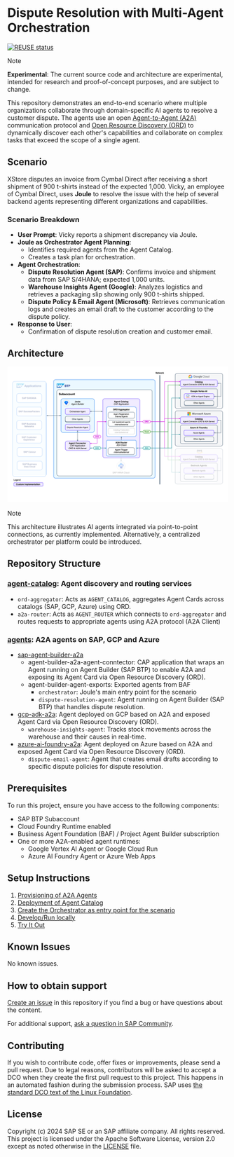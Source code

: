 # Dispute Resolution with Multi-Agent Orchestration
[![REUSE status](https://api.reuse.software/badge/github.com/SAP-samples/btp-a2a-dispute-resolution)](https://api.reuse.software/info/github.com/SAP-samples/btp-a2a-dispute-resolution)

> [!NOTE]
> **Experimental**: The current source code and architecture are experimental, intended for research and proof-of-concept purposes, and are subject to change.

This repository demonstrates an end-to-end scenario where multiple organizations collaborate through domain-specific AI agents to resolve a customer dispute.
The agents use an open [Agent-to-Agent (A2A)](https://github.com/google/A2A) communication protocol and [Open Resource Discovery (ORD)](https://github.com/open-resource-discovery/specification) to dynamically discover each other's capabilities and collaborate on complex tasks that exceed the scope of a single agent.

## Scenario

XStore disputes an invoice from Cymbal Direct after receiving a short shipment of 900 t-shirts instead of the expected 1,000. Vicky, an employee of Cymbal Direct, uses **Joule** to resolve the issue with the help of several backend agents representing different organizations and capabilities.

### Scenario Breakdown

- **User Prompt**: Vicky reports a shipment discrepancy via Joule.
- **Joule as Orchestrator Agent Planning**:
  - Identifies required agents from the Agent Catalog.
  - Creates a task plan for orchestration.
- **Agent Orchestration**:
  - **Dispute Resolution Agent (SAP)**: Confirms invoice and shipment data from SAP S/4HANA; expected 1,000 units.
  - **Warehouse Insights Agent (Google)**: Analyzes logistics and retrieves a packaging slip showing only 900 t-shirts shipped.
  - **Dispute Policy & Email Agent (Microsoft)**: Retrieves communication logs and creates an email draft to the customer according to the dispute policy.
- **Response to User**:
  - Confirmation of dispute resolution creation and customer email.

## Architecture

![Architecture Diagram](./docs/architecture.svg)
> [!NOTE]
> This architecture illustrates AI agents integrated via point-to-point connections, as currently implemented. Alternatively, a centralized orchestrator per platform could be introduced.

## Repository Structure
### [agent-catalog](/agent-catalog/): Agent discovery and routing services 
  - `ord-aggregator`: Acts as `AGENT_CATALOG`, aggregates Agent Cards across catalogs (SAP, GCP, Azure) using ORD.
  - `a2a-router`: Acts as `AGENT_ROUTER` which connects to `ord-aggregator` and routes requests to appropriate agents using A2A protocol (A2A Client)

### [agents](/agents/): A2A agents on SAP, GCP and Azure
  - [sap-agent-builder-a2a](/agents/sap-agent-builder-a2a/)
      - agent-builder-a2a-agent-conntector: CAP application that wraps an Agent running on Agent Builder (SAP BTP) to enable A2A and exposing its Agent Card via Open Resource Discovery (ORD). 
      - agent-builder-agent-exports: Exported agents from BAF
          - `orchestrator`: Joule's main entry point for the scenario
          - `dispute-resolution-agent`: Agent running on Agent Builder (SAP BTP) that handles dispute resolution.
  - [gcp-adk-a2a](/agents/gcp-adk-a2a/): Agent deployed on GCP based on A2A and exposed Agent Card via Open Resource Discovery (ORD).
      - `warehouse-insights-agent`: Tracks stock movements across the warehouse and their causes in real-time.
  - [azure-ai-foundry-a2a](/agents/azure-ai-foundry-a2a/): Agent deployed on Azure based on A2A and exposed Agent Card via Open Resource Discovery (ORD).
      - `dispute-email-agent`: Agent that creates email drafts according to specific dispute policies for dispute resolution.

## Prerequisites

To run this project, ensure you have access to the following components:

- SAP BTP Subaccount
- Cloud Foundry Runtime enabled
- Business Agent Foundation (BAF) / Project Agent Builder subscription
- One or more A2A-enabled agent runtimes:
  - Google Vertex AI Agent or Google Cloud Run
  - Azure AI Foundry Agent or Azure Web Apps


## Setup Instructions

1.  [Provisioning of A2A Agents](docs/setup.md#provisioning-of-a2a-agents)
2.  [Deployment of Agent Catalog](docs/setup.md#deployment-of-agent-catalog)
3.  [Create the Orchestrator as entry point for the scenario](docs/setup.md#create-the-orchestrator-as-entry-point-for-the-scenario)
4.  [Develop/Run locally](docs/setup.md#developrun-locally)
5.  [Try It Out](setup.md#try-it-out)

## Known Issues
No known issues.

## How to obtain support
[Create an issue](https://github.com/SAP-samples/<repository-name>/issues) in this repository if you find a bug or have questions about the content.
 
For additional support, [ask a question in SAP Community](https://answers.sap.com/questions/ask.html).

## Contributing
If you wish to contribute code, offer fixes or improvements, please send a pull request. Due to legal reasons, contributors will be asked to accept a DCO when they create the first pull request to this project. This happens in an automated fashion during the submission process. SAP uses [the standard DCO text of the Linux Foundation](https://developercertificate.org/).

## License
Copyright (c) 2024 SAP SE or an SAP affiliate company. All rights reserved. This project is licensed under the Apache Software License, version 2.0 except as noted otherwise in the [LICENSE](LICENSE) file.
